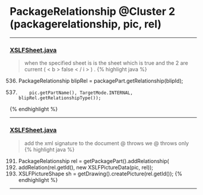 # PackageRelationship @Cluster 2 (packagerelationship, pic, rel)

***

### [XSLFSheet.java](https://searchcode.com/codesearch/view/97406768/)
> when the specified sheet is is the sheet which is true and the 2 are current ( < b > false < / i > ) . 
{% highlight java %}
536. PackageRelationship blipRel = packagePart.getRelationship(blipId);
550.         pic.getPartName(), TargetMode.INTERNAL, blipRel.getRelationshipType());
{% endhighlight %}

***

### [XSLFSheet.java](https://searchcode.com/codesearch/view/97406768/)
> add the xml signature to the document @ throws we @ throws only 
{% highlight java %}
191. PackageRelationship rel = getPackagePart().addRelationship(
193. addRelation(rel.getId(), new XSLFPictureData(pic, rel));
195. XSLFPictureShape sh = getDrawing().createPicture(rel.getId());
{% endhighlight %}

***

